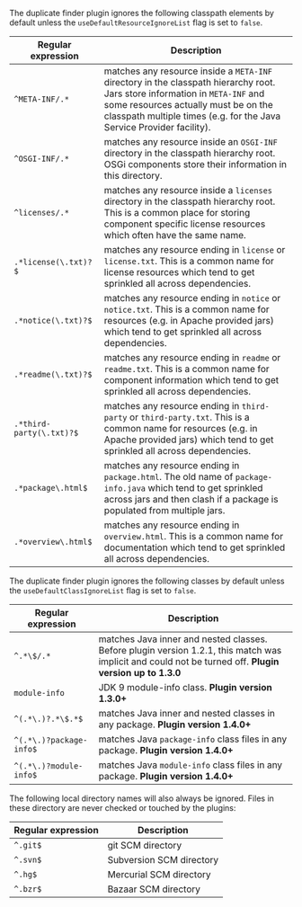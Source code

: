The duplicate finder plugin ignores the following classpath elements by default unless the `useDefaultResourceIgnoreList` flag is set to `false`.

| Regular expression       | Description                                                                                                                                                                                                                                 |
|--------------------------|---------------------------------------------------------------------------------------------------------------------------------------------------------------------------------------------------------------------------------------------|
| `^META-INF/.*`           | matches any resource inside a `META-INF` directory in the classpath hierarchy root. Jars store information in `META-INF` and some resources actually must be on the classpath multiple times (e.g. for the Java Service Provider facility). |
| `^OSGI-INF/.*`           | matches any resource inside an `OSGI-INF` directory in the classpath hierarchy root. OSGi components store their information in this directory.                                                                                             |
| `^licenses/.*`           | matches any resource inside a `licenses` directory in the classpath hierarchy root. This is a common place for storing component specific license resources which often have the same name.                                                 |
| `.*license(\.txt)?$`     | matches any resource ending in `license` or `license.txt`. This is a common name for license resources which tend to get sprinkled all across dependencies.                                                                                 |
| `.*notice(\.txt)?$`      | matches any resource ending in `notice` or `notice.txt`. This is a common name for resources (e.g. in Apache provided jars) which tend to get sprinkled all across dependencies.                                                            |
| `.*readme(\.txt)?$`      | matches any resource ending in `readme` or `readme.txt`. This is a common name for component information which tend to get sprinkled all across dependencies.                                                                               |
| `.*third-party(\.txt)?$` | matches any resource ending in `third-party` or `third-party.txt`. This is a common name for resources (e.g. in Apache provided jars) which tend to get sprinkled all across dependencies.                                                  |
| `.*package\.html$`       | matches any resource ending in `package.html`. The old name of `package-info.java` which tend to get sprinkled across jars and then clash if a package is populated from multiple jars.                                                     |
| `.*overview\.html$`      | matches any resource ending in `overview.html`. This is a common name for documentation which tend to get sprinkled all across dependencies.                                                                                                |

The duplicate finder plugin ignores the following classes by default unless the `useDefaultClassIgnoreList` flag is set to `false`.

| Regular expression      | Description                                                                                                                                             |
|-------------------------|---------------------------------------------------------------------------------------------------------------------------------------------------------|
| `^.*\$/.*`              | matches Java inner and nested classes. Before plugin version 1.2.1, this match was implicit and could not be turned off. **Plugin version up to 1.3.0** |
| `module-info`           | JDK 9 module-info class. **Plugin version 1.3.0+**                                                                                                      |
| `^(.*\.)?.*\$.*$`       | matches Java inner and nested classes in any package. **Plugin version 1.4.0+**                                                                         |
| `^(.*\.)?package-info$` | matches Java `package-info` class files in any package. **Plugin version 1.4.0+**                                                                       |
| `^(.*\.)?module-info$`  | matches Java `module-info` class files in any package. **Plugin version 1.4.0+**                                                                        |

The following local directory names will also always be ignored. Files in these directory are never checked or touched by the plugins:

| Regular expression | Description              |
|--------------------|--------------------------|
| `^.git$`           | git SCM directory        |
| `^.svn$`           | Subversion SCM directory |
| `^.hg$`            | Mercurial SCM directory  |
| `^.bzr$`           | Bazaar SCM directory     |

